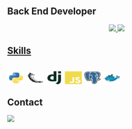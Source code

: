 
Back End Developer
-------------
<div align="center">
  <a href="https://github.com/rarorza">
  <img height="165em" src="https://github-readme-stats.vercel.app/api?username=rarorza&show_icons=true&count_private=true&hide_border=true&title_color=ccc&icon_color=6b1515&text_color=ccc&bg_color=22272e"/>
  <img height="165em" src="https://github-readme-stats.vercel.app/api/top-langs/?username=rarorza&layout=compact&hide_border=true&title_color=ccc&text_color=ccc&bg_color=22272e&hide=lua,html,css,mako"/>
</div>

## Skills
<div style="display: inline-block"><br>
  <a href="https://www.python.org/" target="_blank" rel="noreferrer"><img align="center" alt="rarorza-Python" height="30" width="40" src="https://raw.githubusercontent.com/devicons/devicon/master/icons/python/python-original.svg"></a>
  <a href="https://flask.palletsprojects.com/" target="_blank" rel="noreferrer"><img align="center" alt="rarorza-Flask" height="30" width="40" src="https://raw.githubusercontent.com/devicons/devicon/master/icons/flask/flask-original.svg"></a>
  <a href="https://www.djangoproject.com/" target="_blank" rel="noreferrer"><img align="center" alt="rarorza-Django" height="30" width="40" src="https://github.com/devicons/devicon/blob/master/icons/django/django-plain.svg"></a>
<!--   <a href="https://www.python.org/" target="_blank" rel="noreferrer"><img align="center" alt="rarorza-Python" height="30" width="40" src="https://raw.githubusercontent.com/devicons/devicon/master/icons/java/java-original.svg"></a> -->
  <a href="https://developer.mozilla.org/en-US/docs/Web/JavaScript/" target="_blank" rel="noreferrer"><img align="center" alt="rarorza-Js" height="30" width="40" src="https://raw.githubusercontent.com/devicons/devicon/master/icons/javascript/javascript-plain.svg"></a>  
<!--   <a href="https://developer.mozilla.org/en-US/docs/Web/html" target="_blank" rel="noreferrer"><img align="center" alt="rarorza-HTML" height="30" width="40" src="https://raw.githubusercontent.com/devicons/devicon/master/icons/html5/html5-original.svg"></a>   -->
<!--   <a href="https://developer.mozilla.org/en-US/docs/Web/css" target="_blank" rel="noreferrer"><img align="center" alt="rarorza-CSS" height="30" width="40" src="https://raw.githubusercontent.com/devicons/devicon/master/icons/css3/css3-original.svg"></a>   -->
  <a href="https://www.postgresql.org/" target="_blank" rel="noreferrer"><img align="center" alt="rarorza-PostgreSQL" height="30" width="40" src="https://raw.githubusercontent.com/devicons/devicon/master/icons/postgresql/postgresql-original.svg"></a>
  <a href="https://www.docker.com/" target="_blank" rel="noreferrer"><img align="center" alt="rarorza-Docker" height="30" width="40" src="https://raw.githubusercontent.com/devicons/devicon/master/icons/docker/docker-original.svg"></a>
</div>

## Contact
<div> 
  <a href="https://linkedin.com/in/rarorza" target="_blank" rel="noreferrer"><img src="https://img.shields.io/badge/-LinkedIn-%230077B5?style=for-the-badge&logo=linkedin&logoColor=white" target="_blank"></a> 
 </div>
